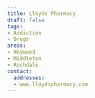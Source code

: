 ```yaml
---
title: Lloyds Pharmacy
draft: false
tags:
- Addiction
- Drugs
areas:
- Heywood
- Middleton
- Rochdale
contact:
  addresses:
  - www.lloydspharmacy.com
---
```


